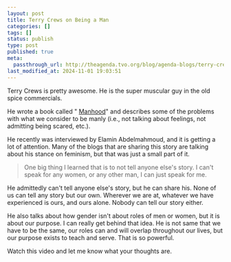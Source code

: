 ```yaml
---
layout: post
title: Terry Crews on Being a Man
categories: []
tags: []
status: publish
type: post
published: true
meta:
  passthrough_url: http://theagenda.tvo.org/blog/agenda-blogs/terry-crews-being-man-feminism-and-mindset-leads-rape
last_modified_at: 2024-11-01 19:03:51
---
```


Terry Crews is pretty awesome. He is the super muscular guy in the old spice commercials.


He wrote a book called "
[Manhood](http://www.amazon.com/gp/product/0804178054/ref=as_li_tl?ie=UTF8&camp=1789&creative=390957&creativeASIN=0804178054&linkCode=as2&tag=jethrojonesco-20&linkId=JFSS2E4YJPXYYMUF)" and describes some of the problems with what we consider to be manly (i.e., not talking about feelings, not admitting being scared, etc.).


He recently was interviewed by Elamin Abdelmahmoud, and it is getting a lot of attention. Many of the blogs that are sharing this story are talking about his stance on feminism, but that was just a small part of it.


>One big thing I learned that is to not tell anyone else's story. I can't speak for any women, or any other man, I can just speak for me.



He admittedly can't tell anyone else's story, but he can share his. None of us can tell any story but our own. Wherever we are at, whatever we have experienced is ours, and ours alone. Nobody can tell our story either.


He also talks about how gender isn't about roles of men or women, but it is about our purpose. I can really get behind that idea. He is not same that we have to be the same, our roles can and will overlap throughout our lives, but our purpose exists to teach and serve. That is so powerful.


Watch this video and let me know what your thoughts are.
